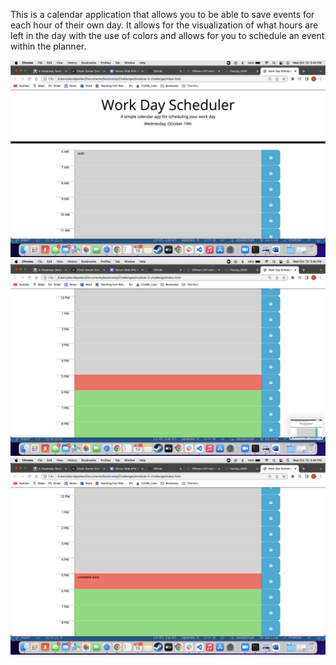 This is a calendar application that allows you to be able to save events for each hour of their own day. It allows for the visualization of what hours are left in the day with the use of colors and allows for you to schedule an event within the planner. 

![alt tag](Assets/pics/screen-shot-1.png "")
![alt tag](Assets/pics/screen-shot-2.png "")
![alt tag](Assets/pics/screen-shot-3.png "")